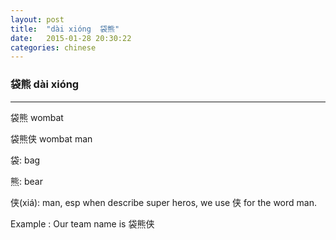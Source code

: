 ```yaml
---
layout: post
title:  "dài xióng  袋熊"
date:   2015-01-28 20:30:22 
categories: chinese
---
```

### 袋熊 dài xióng 

-----------
袋熊 wombat 

袋熊侠 wombat man

袋: bag

熊: bear

侠(xiá): man, esp when describe super heros, we use 侠 for the word man.

Example : Our team name is 袋熊侠
